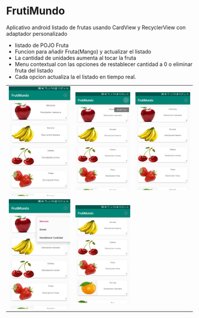 # FrutiMundo
Aplicativo android listado de frutas usando CardView y RecyclerView con adaptador personalizado

-	listado de POJO Fruta
-	Funcion para añadir Fruta(Mango) y actualizar el listado
-	La cantidad de unidades aumenta al tocar la fruta
-	Menu contextual con las opciones de restablecer cantidad a 0 o eliminar fruta del listado
-	Cada opcion actualiza la el listado en tiempo real.


<table style="width:100%">
	<tr>
		<td><img src="https://github.com/namelessbliss/FrutiMundo/blob/master/capturas/1.jpeg"></td>
		<td><img src="https://github.com/namelessbliss/FrutiMundo/blob/master/capturas/2.png"></td>
		<td><img src="https://github.com/namelessbliss/FrutiMundo/blob/master/capturas/3.png"></td>
	</tr>
	<tr>
		<td><img src="https://github.com/namelessbliss/FrutiMundo/blob/master/capturas/4.png"></td>
		<td><img src="https://github.com/namelessbliss/FrutiMundo/blob/master/capturas/5.png"></td>
	</tr>
</table> 





